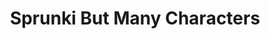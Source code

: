 ---
slug: sprunki-but-many-characters
title: Sprunki But Many Characters
description: "Sprunki But Many Characters is an exciting online game. Play for free directly in your browser!"
icon: /images/popular_mods/Sprunki But Many Characters.png
url: https://wowtbc.net/sprunkin/sprunki-many-character/index.html
previewImage: /images/popular_mods/Sprunki But Many Characters.png
type: popular mods

# SEO配置
seo:
  title: "Sprunki But Many Characters - Play Free Online Game | Fun Browser Games"
  description: "Sprunki But Many Characters - Play this fun online game for free in your browser. No download required!"
  ogImage: "/images/popular_mods/Sprunki But Many Characters.png"
  keywords: "sprunki-but-many-characters, online game, browser game, free game, popular mods game, play online"

videoUrls:
  - https://www.youtube.com/embed/example1
  - https://www.youtube.com/embed/example2

whyPlay:
  title: "Why Play Sprunki But Many Characters?"
  items:
    - "Immersive Gameplay: Sprunki But Many Characters offers an engaging and immersive gaming experience that will keep you entertained for hours"
    - "Challenging Levels: Test your skills with increasingly difficult challenges and obstacles"
    - "Beautiful Graphics: Enjoy stunning visuals and smooth animations that bring the game world to life"
    - "Regular Updates: New content and features are added regularly to keep the game fresh and exciting"
    - "Free to Play: Experience all the fun without spending a penny"
    - "Community Features: Connect with other players, share strategies, and compete for high scores"
    - "Cross-Platform: Play on any device with a web browser, no downloads required"

features:
  title: "Key Features of Sprunki But Many Characters"
  image: "/images/popular_mods/Sprunki But Many Characters.png"
  items:
    - "Intuitive Controls: Easy to learn controls make Sprunki But Many Characters accessible for players of all skill levels"
    - "Multiple Game Modes: Enjoy various gameplay options that provide different challenges and experiences"
    - "Character Customization: Personalize your gaming experience with unique characters and items"
    - "Achievement System: Complete special tasks to earn rewards and recognition"
    - "Leaderboards: Compete with players worldwide and see who can achieve the highest scores"

characteristics:
  title: "Game Characteristics"
  image: "/images/popular_mods/Sprunki But Many Characters.png"
  items:
    - "Genre: Popular mods game with elements of strategy and skill"
    - "Difficulty: Suitable for both casual gamers and those seeking a challenge"
    - "Play Time: Quick sessions or extended gameplay, depending on your preference"
    - "Art Style: Vibrant and engaging visuals that enhance the gaming experience"
    - "Sound Design: Immersive audio that complements the gameplay perfectly"

info: "Sprunki But Many Characters is an exciting online game that offers players a unique and engaging gaming experience. With its intuitive controls, stunning visuals, and challenging gameplay, Sprunki But Many Characters provides hours of entertainment for players of all ages and skill levels. Whether you're looking for a quick gaming session during a break or an extended play session, Sprunki But Many Characters delivers an immersive experience that will keep you coming back for more. The game features multiple levels of increasing difficulty, ensuring that players are constantly challenged as they progress. With regular updates adding new content and features, Sprunki But Many Characters remains fresh and exciting, providing endless entertainment options for its growing community of players."

howToPlayIntro: "Welcome to Sprunki But Many Characters! This guide will walk you through the basics and help you master the game. Whether you're a beginner or looking to improve your skills, these tips and instructions will enhance your gaming experience."

howToPlaySteps:
  - title: "Getting Started"
    description: "Begin your Sprunki But Many Characters adventure by familiarizing yourself with the controls. Use your keyboard or mouse to navigate through the game interface. The tutorial will guide you through the basic mechanics and help you understand the objectives."
  - title: "Understanding the Objectives"
    description: "In Sprunki But Many Characters, your main goal is to progress through levels by completing specific objectives. Each level presents unique challenges that require different strategies and approaches."
  - title: "Mastering the Controls"
    description: "Practice using the controls to improve your precision and reaction time. Sprunki But Many Characters requires quick reflexes and strategic thinking to overcome obstacles and defeat opponents."
  - title: "Utilizing Power-ups"
    description: "Collect power-ups throughout the game to enhance your abilities and overcome difficult challenges. Each power-up offers unique advantages that can be crucial for success."
  - title: "Developing Strategies"
    description: "As you progress in Sprunki But Many Characters, develop effective strategies for different scenarios. Analyze patterns, anticipate challenges, and adapt your approach to maximize your performance."

faq:
  title: "Frequently Asked Questions about Sprunki But Many Characters"
  items:
    - question: "Is Sprunki But Many Characters free to play?"
      answer: "Yes, Sprunki But Many Characters is completely free to play directly in your web browser. No downloads or purchases are required to enjoy the full game experience."
    - question: "Can I play Sprunki But Many Characters on mobile devices?"
      answer: "Yes, Sprunki But Many Characters is optimized for both desktop and mobile play. You can enjoy the game on any device with a web browser and internet connection."
    - question: "Are there any in-game purchases?"
      answer: "While Sprunki But Many Characters is free to play, there may be optional in-game purchases available for cosmetic items or additional features that don't affect core gameplay."
    - question: "How often is Sprunki But Many Characters updated?"
      answer: "The developers regularly update Sprunki But Many Characters with new content, features, and improvements based on player feedback and game performance."
    - question: "Can I play Sprunki But Many Characters offline?"
      answer: "Currently, Sprunki But Many Characters requires an internet connection to play as it's a browser-based online game."
    - question: "Is Sprunki But Many Characters suitable for children?"
      answer: "Yes, Sprunki But Many Characters is designed to be family-friendly and suitable for players of all ages."
    - question: "How do I report bugs or issues?"
      answer: "If you encounter any problems while playing Sprunki But Many Characters, you can report them through the game's support page or contact the developers directly through their website."
    - question: "Still Have Questions?"
      answer: "If you have additional questions about Sprunki But Many Characters that aren't covered in this FAQ, please visit our support center or contact our customer service team for assistance."
---